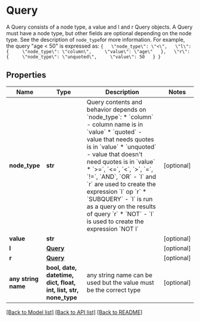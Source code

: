 # Query

A Query consists of a node type, a value and l and r Query objects. A Query must have a node type, but other fields are optional depending on the node type. See the description of `node_type`for more information.  For example, the query \"age < 50\" is expressed as:  ``` {   \"node_type\": \"<\",   \"l\": {     \"node_type\": \"column\",     \"value\": \"age\"   },   \"r\": {     \"node_type\": \"unquoted\",     \"value\": 50   } } ``` 

## Properties
Name | Type | Description | Notes
------------ | ------------- | ------------- | -------------
**node_type** | **str** | Query contents and behavior depends on &#x60;node_type&#x60;:  * &#x60;column&#x60; - column name is in &#x60;value&#x60;  * &#x60;quoted&#x60; - value that needs quotes is in &#x60;value&#x60;  * &#x60;unquoted&#x60; - value that doesn&#39;t need quotes is in &#x60;value&#x60;  * &#x60;&gt;&#x3D;&#x60;, &#x60;&lt;&#x3D;&#x60;, &#x60;&lt;&#x60;, &#x60;&gt;&#x60;, &#x60;&#x3D;&#x60;, &#x60;!&#x3D;&#x60;, &#x60;AND&#x60;, &#x60;OR&#x60; - &#x60;l&#x60; and &#x60;r&#x60; are used to create the expression &#x60;l&#x60; op &#x60;r&#x60;  * &#x60;SUBQUERY&#x60; - &#x60;l&#x60; is run as a query on the results of query &#x60;r&#x60;  * &#x60;NOT&#x60; - &#x60;l&#x60; is used to create the expression &#x60;NOT l&#x60;  | [optional] 
**value** | **str** |  | [optional] 
**l** | [**Query**](Query.md) |  | [optional] 
**r** | [**Query**](Query.md) |  | [optional] 
**any string name** | **bool, date, datetime, dict, float, int, list, str, none_type** | any string name can be used but the value must be the correct type | [optional]

[[Back to Model list]](../README.md#documentation-for-models) [[Back to API list]](../README.md#documentation-for-api-endpoints) [[Back to README]](../README.md)


